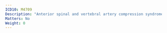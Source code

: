```yaml
---
ICD10: M4709
Description: "Anterior spinal and vertebral artery compression syndromes: Site unspecified"
Matters: No
Weight: 0
---
```

